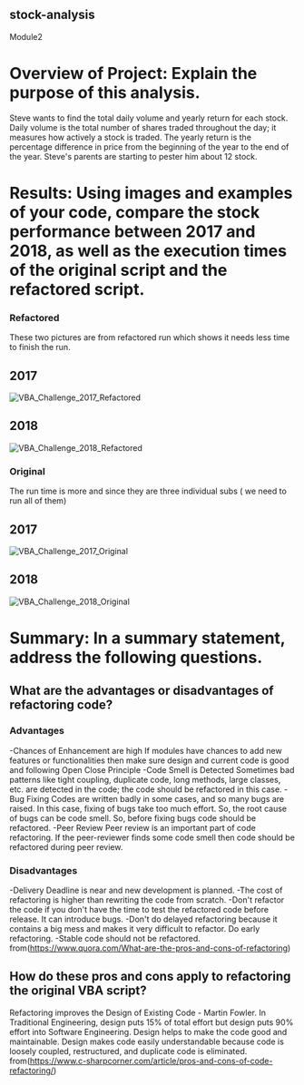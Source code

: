## stock-analysis
Module2
# Overview of Project: Explain the purpose of this analysis.
Steve wants to find the total daily volume and yearly return for each stock. Daily volume is the total number of shares traded throughout the day; it measures how actively a stock is traded. The yearly return is the percentage difference in price from the beginning of the year to the end of the year. Steve's parents are starting to pester him about 12 stock.
# Results: Using images and examples of your code, compare the stock performance between 2017 and 2018, as well as the execution times of the original script and the refactored script.

### Refactored
These two pictures are from refactored run which shows it needs less time to finish the run.
## 2017
![VBA_Challenge_2017_Refactored](https://user-images.githubusercontent.com/100230706/156911127-67ed7802-01f1-49b8-b8df-0935bb426724.png)
## 2018
![VBA_Challenge_2018_Refactored](https://user-images.githubusercontent.com/100230706/156911133-0c0ff6dd-6570-47cc-921e-1ed0f62a802d.png)

### Original 
The run time is more and since they are three individual subs ( we need to run all of them)
## 2017
![VBA_Challenge_2017_Original](https://user-images.githubusercontent.com/100230706/156911141-b3c75411-3d8b-4ef0-8fc1-67ebffbe21ae.png)
## 2018
![VBA_Challenge_2018_Original](https://user-images.githubusercontent.com/100230706/156911147-ad1688d2-bdea-4746-8f4b-33d3d54fdd29.png)


# Summary: In a summary statement, address the following questions.
## What are the advantages or disadvantages of refactoring code?
### Advantages
-Chances of Enhancement are high
If modules have chances to add new features or functionalities then make sure design and current code is good and following Open Close Principle
-Code Smell is Detected
Sometimes bad patterns like tight coupling, duplicate code, long methods, large classes, etc. are detected in the code;  the code should be refactored in this case.
-Bug Fixing
Codes are written badly in some cases, and so many bugs are raised. In this case, fixing of bugs take too much effort. So, the root cause of bugs can be code smell. So, before fixing bugs code should be refactored.
-Peer Review
Peer review is an important part of code refactoring. If the peer-reviewer finds some code smell then code should be refactored during peer review.
### Disadvantages
-Delivery Deadline is near and new development is planned.
-The cost of refactoring is higher than rewriting the code from scratch.
-Don't refactor the code if you don't have the time to test the refactored code before release. It can introduce bugs. 
-Don't do delayed refactoring because it contains a big mess and makes it very difficult to refactor. Do early refactoring.
-Stable code should not be refactored.
from(https://www.quora.com/What-are-the-pros-and-cons-of-refactoring)
## How do these pros and cons apply to refactoring the original VBA script?
Refactoring improves the Design of Existing Code - Martin Fowler.
In Traditional Engineering, design puts 15% of total effort but design puts 90% effort into Software Engineering.
Design helps to make the code good and maintainable.
Design makes code easily understandable because code is loosely coupled, restructured, and duplicate code is eliminated.
from(https://www.c-sharpcorner.com/article/pros-and-cons-of-code-refactoring/)


